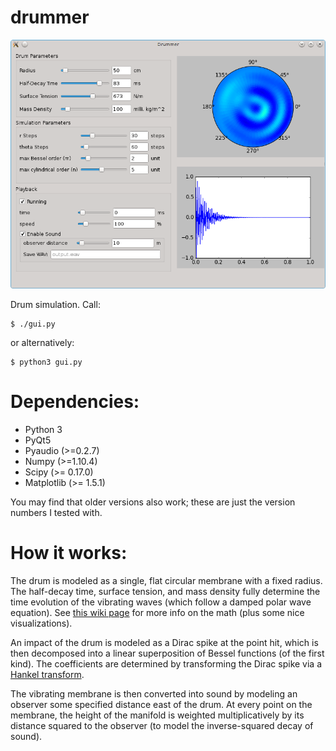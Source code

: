 # drummer
![drum_demo_1.png](/images/drum_demo_1.png)

Drum simulation.  Call:

    $ ./gui.py

or alternatively:

    $ python3 gui.py

# Dependencies:
* Python 3
* PyQt5
* Pyaudio (>=0.2.7)
* Numpy (>=1.10.4)
* Scipy (>= 0.17.0)
* Matplotlib (>= 1.5.1)

You may find that older versions also work; these are just the version numbers I tested with.

# How it works:
The drum is modeled as a single, flat circular membrane with a fixed radius.  The half-decay time, surface tension, and mass density fully determine the time evolution of the vibrating waves (which follow a damped polar wave equation).  See [this wiki page](https://en.wikipedia.org/wiki/Vibrations_of_a_circular_membrane) for more info on the math (plus some nice visualizations).

An impact of the drum is modeled as a Dirac spike at the point hit, which is then decomposed into a linear superposition of Bessel functions (of the first kind).  The coefficients are determined by transforming the Dirac spike via a [Hankel transform](https://en.wikipedia.org/wiki/Hankel_transform).

The vibrating membrane is then converted into sound by modeling an observer some specified distance east of the drum.  At every point on the membrane, the height of the manifold is weighted multiplicatively by its distance squared to the observer (to model the inverse-squared decay of sound).
